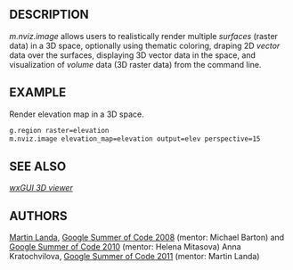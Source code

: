 ## DESCRIPTION

*m.nviz.image* allows users to realistically render multiple *surfaces*
(raster data) in a 3D space, optionally using thematic coloring, draping
2D *vector* data over the surfaces, displaying 3D vector data in the
space, and visualization of *volume* data (3D raster data) from the
command line.

## EXAMPLE

Render elevation map in a 3D space.

```bash
g.region raster=elevation
m.nviz.image elevation_map=elevation output=elev perspective=15
```

## SEE ALSO

*[wxGUI 3D viewer](wxGUI.nviz.md)*

## AUTHORS

[Martin Landa](http://geo.fsv.cvut.cz/gwiki/Landa), [Google Summer of
Code 2008](https://grasswiki.osgeo.org/wiki/WxNviz_GSoC_2008) (mentor:
Michael Barton) and [Google Summer of Code
2010](https://grasswiki.osgeo.org/wiki/WxNviz_GSoC_2010) (mentor: Helena
Mitasova)
Anna Kratochvilova, [Google Summer of Code
2011](https://grasswiki.osgeo.org/wiki/WxNviz_GSoC_2011) (mentor: Martin
Landa)
